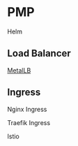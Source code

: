 #

# PMP

Helm

## Load Balancer

[MetalLB](https://github.com/metallb/metallb)

## Ingress

Nginx Ingress

Traefik Ingress

Istio
